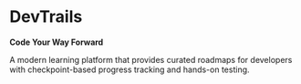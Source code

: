 # DevTrails 
**Code Your Way Forward**

A modern learning platform that provides curated roadmaps for developers with checkpoint-based progress tracking and hands-on testing.
